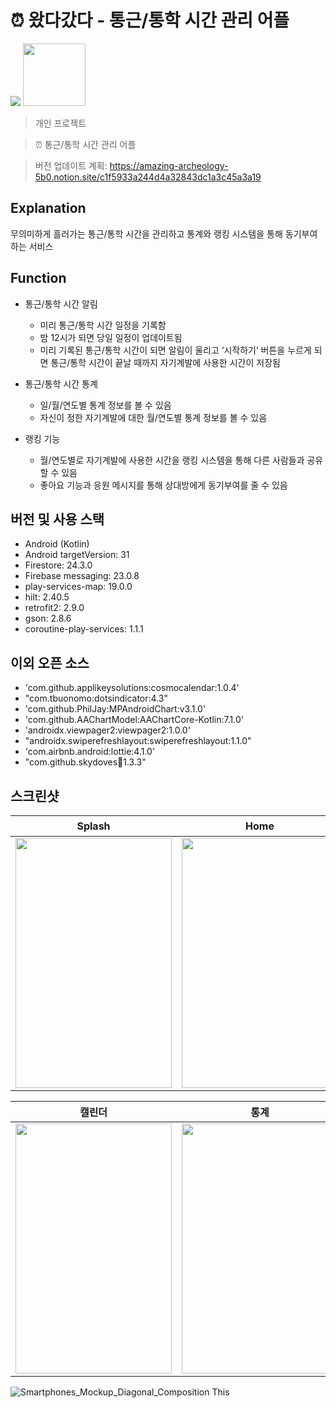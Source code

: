 # ⏰ 왔다갔다 - 통근/통학 시간 관리 어플





<img src="https://img.shields.io/badge/platform-android-brightgreen">
<img src="https://user-images.githubusercontent.com/63048392/206215845-7daba3f3-614d-4935-94b7-0b17e5bdae13.png" width="100" height="100">

> 개인 프로젝트
 
> ⏰ 통근/통학 시간 관리 어플

> 버전 업데이트 계획: https://amazing-archeology-5b0.notion.site/c1f5933a244d4a32843dc1a3c45a3a19

## Explanation

무의미하게 흘러가는 통근/통학 시간을 관리하고 통계와 랭킹 시스템을 통해 동기부여하는 서비스

## Function

- 통근/통학 시간 알림
    - 미리 통근/통학 시간 일정을 기록함
    - 밤 12시가 되면 당일 일정이 업데이트됨
    - 미리 기록된 통근/통학 시간이 되면 알림이 울리고 ‘시작하기’ 버튼을 누르게 되면 통근/통학 시간이 끝날 때까지 자기계발에 사용한 시간이 저장됨
    
- 통근/통학 시간 통계
    - 일/월/연도별 통계 정보를 볼 수 있음
    - 자신이 정한 자기계발에 대한 월/연도별 통계 정보를 볼 수 있음
    
- 랭킹 기능
    - 월/연도별로 자기계발에 사용한 시간을 랭킹 시스템을 통해 다른 사람들과 공유할 수 있음
    - 좋아요 기능과 응원 메시지를 통해 상대방에게 동기부여를 줄 수 있음

## 버전 및 사용 스택
- Android (Kotlin)
- Android targetVersion: 31
- Firestore: 24.3.0
- Firebase messaging: 23.0.8
- play-services-map: 19.0.0
- hilt: 2.40.5
- retrofit2: 2.9.0
- gson: 2.8.6
- coroutine-play-services: 1.1.1

## 이외 오픈 소스
- 'com.github.applikeysolutions:cosmocalendar:1.0.4'
- "com.tbuonomo:dotsindicator:4.3"
- 'com.github.PhilJay:MPAndroidChart:v3.1.0'
- 'com.github.AAChartModel:AAChartCore-Kotlin:7.1.0'
- 'androidx.viewpager2:viewpager2:1.0.0'
- "androidx.swiperefreshlayout:swiperefreshlayout:1.1.0"
- 'com.airbnb.android:lottie:4.1.0'
- "com.github.skydoves:balloon:1.3.3"

## 스크린샷
|Splash|Home|마이페이지|
|---------|--------|------|
|<img src="https://user-images.githubusercontent.com/63048392/206218521-582132c0-f082-4545-abbd-26c56c39e13a.jpg" width="250" height="400">|<img src="https://user-images.githubusercontent.com/63048392/206218374-c4c02f87-70c3-4ffd-854b-e6ab65453c0b.jpg" width="250" height="400">|<img src="https://user-images.githubusercontent.com/63048392/206219961-b2a71500-dc66-40cb-b28b-f62b8b3e363b.jpg" width="250" height="400">|

|캘린더|통계|랭킹 시스템|
|---------|--------|------|
|<img src="https://user-images.githubusercontent.com/63048392/206218909-cd112546-8043-4f3b-9bc1-c1c21bafebeb.jpg" width="250" height="400">|<img src="https://user-images.githubusercontent.com/63048392/206218999-cdc6d87f-b8ab-4f4d-a2ef-de4c9481ae0e.jpg" width="250" height="400">|<img src="https://user-images.githubusercontent.com/63048392/206218758-e1ff2eb1-0d8e-4412-b92f-b221c2b96ea3.png" width="250" height="400">|

![Smartphones_Mockup_Diagonal_Composition](https://user-images.githubusercontent.com/79246447/204121090-9175c73c-6a65-4252-a1b0-e68f9c044175.png)
This

